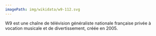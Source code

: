 ```yaml
---
imagePath: img/wikidata/w9-112.svg
---
```


W9 est une chaîne de télévision généraliste nationale française privée à vocation musicale et de divertissement, créée en 2005.
